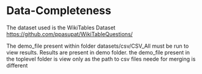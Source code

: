 # Data-Completeness

The dataset used is the WikiTables Dataset
https://github.com/ppasupat/WikiTableQuestions/

The demo_file present within folder datasets/csv/CSV_All must be run to view results. Results are present in demo folder.
the demo_file present in the toplevel folder is view only as the path to csv files neede for merging is different
